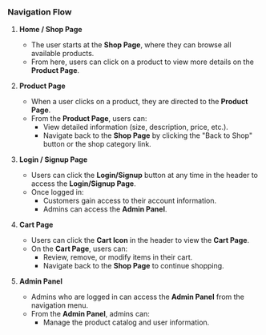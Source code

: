 

### Navigation Flow

1. **Home / Shop Page**  
   - The user starts at the **Shop Page**, where they can browse all available products.
   - From here, users can click on a product to view more details on the **Product Page**.

2. **Product Page**  
   - When a user clicks on a product, they are directed to the **Product Page**.
   - From the **Product Page**, users can:
     - View detailed information (size, description, price, etc.).
     - Navigate back to the **Shop Page** by clicking the "Back to Shop" button or the shop category link.

3. **Login / Signup Page**  
   - Users can click the **Login/Signup** button at any time in the header to access the **Login/Signup Page**.
   - Once logged in:
     - Customers gain access to their account information.
     - Admins can access the **Admin Panel**.

4. **Cart Page**  
   - Users can click the **Cart Icon** in the header to view the **Cart Page**.
   - On the **Cart Page**, users can:
     - Review, remove, or modify items in their cart.
     - Navigate back to the **Shop Page** to continue shopping.
  
5. **Admin Panel**  
   - Admins who are logged in can access the **Admin Panel** from the navigation menu.
   - From the **Admin Panel**, admins can:
     - Manage the product catalog and user information.
 